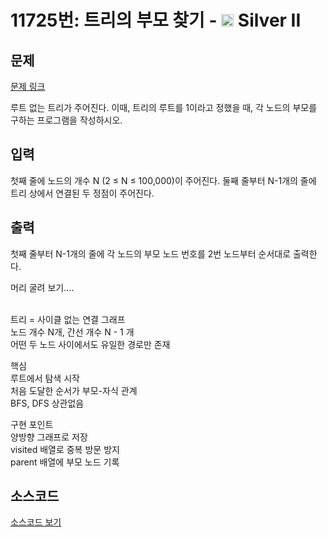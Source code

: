 # 11725번: 트리의 부모 찾기 - <img src="https://static.solved.ac/tier_small/9.svg" style="height:20px" /> Silver II

## 문제

[문제 링크](https://boj.kr/11725)

<p>루트 없는 트리가 주어진다. 이때, 트리의 루트를 1이라고 정했을 때, 각 노드의 부모를 구하는 프로그램을 작성하시오.</p>

## 입력

<p>첫째 줄에 노드의 개수 N (2 ≤ N ≤ 100,000)이 주어진다. 둘째 줄부터 N-1개의 줄에 트리 상에서 연결된 두 정점이 주어진다.</p>

## 출력

<p>첫째 줄부터 N-1개의 줄에 각 노드의 부모 노드 번호를 2번 노드부터 순서대로&nbsp;출력한다.</p>


<tr>

<p>머리 굴려 보기....</p></br>
트리 = 사이클 없는 연결 그래프</br>
노드 개수 N개, 간선 개수 N - 1 개</br>
어떤 두 노드 사이에서도 유일한 경로만 존재</br>

핵심</br>
루트에서 탐색 시작</br>
처음 도달한 순서가 부모-자식 관계</br>
BFS, DFS 상관없음</br>

구현 포인트</br>
양방향 그래프로 저장</br>
visited 배열로 중복 방문 방지</br>
parent 배열에 부모 노드 기록</br>


<tr>


## 소스코드

[소스코드 보기](트리의%20부모%20찾기.py)